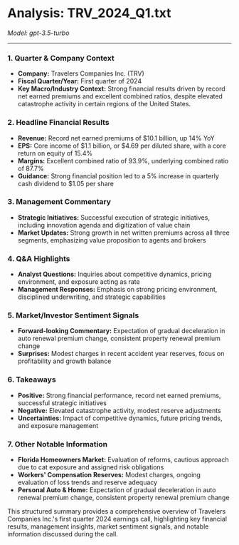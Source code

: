 # Analysis: TRV_2024_Q1.txt

*Model: gpt-3.5-turbo*

---

### 1. Quarter & Company Context
- **Company:** Travelers Companies Inc. (TRV)
- **Fiscal Quarter/Year:** First quarter of 2024
- **Key Macro/Industry Context:** Strong financial results driven by record net earned premiums and excellent combined ratios, despite elevated catastrophe activity in certain regions of the United States.

### 2. Headline Financial Results
- **Revenue:** Record net earned premiums of $10.1 billion, up 14% YoY
- **EPS:** Core income of $1.1 billion, or $4.69 per diluted share, with a core return on equity of 15.4%
- **Margins:** Excellent combined ratio of 93.9%, underlying combined ratio of 87.7%
- **Guidance:** Strong financial position led to a 5% increase in quarterly cash dividend to $1.05 per share

### 3. Management Commentary
- **Strategic Initiatives:** Successful execution of strategic initiatives, including innovation agenda and digitization of value chain
- **Market Updates:** Strong growth in net written premiums across all three segments, emphasizing value proposition to agents and brokers

### 4. Q&A Highlights
- **Analyst Questions:** Inquiries about competitive dynamics, pricing environment, and exposure acting as rate
- **Management Responses:** Emphasis on strong pricing environment, disciplined underwriting, and strategic capabilities

### 5. Market/Investor Sentiment Signals
- **Forward-looking Commentary:** Expectation of gradual deceleration in auto renewal premium change, consistent property renewal premium change
- **Surprises:** Modest charges in recent accident year reserves, focus on profitability and growth balance

### 6. Takeaways
- **Positive:** Strong financial performance, record net earned premiums, successful strategic initiatives
- **Negative:** Elevated catastrophe activity, modest reserve adjustments
- **Uncertainties:** Impact of competitive dynamics, future pricing trends, and exposure management

### 7. Other Notable Information
- **Florida Homeowners Market:** Evaluation of reforms, cautious approach due to cat exposure and assigned risk obligations
- **Workers' Compensation Reserves:** Modest charges, ongoing evaluation of loss trends and reserve adequacy
- **Personal Auto & Home:** Expectation of gradual deceleration in auto renewal premium change, consistent property renewal premium change

This structured summary provides a comprehensive overview of Travelers Companies Inc.'s first quarter 2024 earnings call, highlighting key financial results, management insights, market sentiment signals, and notable information discussed during the call.